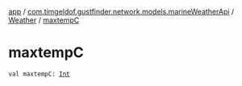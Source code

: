 [app](../../index.md) / [com.timgeldof.gustfinder.network.models.marineWeatherApi](../index.md) / [Weather](index.md) / [maxtempC](./maxtemp-c.md)

# maxtempC

`val maxtempC: `[`Int`](https://kotlinlang.org/api/latest/jvm/stdlib/kotlin/-int/index.html)